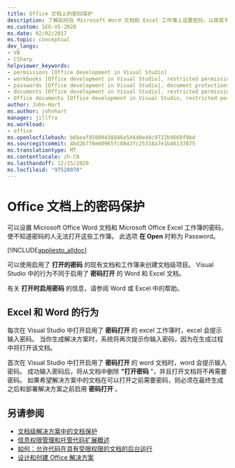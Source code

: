 ```yaml
---
title: Office 文档上的密码保护
description: 了解如何在 Microsoft Word 文档和 Excel 工作簿上设置密码，以使其不会被未经授权的用户打开。
ms.custom: SEO-VS-2020
ms.date: 02/02/2017
ms.topic: conceptual
dev_langs:
- VB
- CSharp
helpviewer_keywords:
- permissions [Office development in Visual Studio]
- workbooks [Office development in Visual Studio], restricted permissions
- passwords [Office development in Visual Studio], document protections
- documents [Office development in Visual Studio], restricted permissions
- Office documents [Office development in Visual Studio, restricted permissions
author: John-Hart
ms.author: johnhart
manager: jillfra
ms.workload:
- office
ms.openlocfilehash: b6beaf85000438846e5d440e48c9722b9660f9bd
ms.sourcegitcommit: 4bd2b770e60965fc0843fc25318a7e1b46137875
ms.translationtype: MT
ms.contentlocale: zh-CN
ms.lasthandoff: 12/15/2020
ms.locfileid: "97528070"
---
```

# <a name="password-protection-on-office-documents"></a>Office 文档上的密码保护
  可以设置 Microsoft Office Word 文档和 Microsoft Office Excel 工作簿的密码，使不知道密码的人无法打开这些工作簿。 此选项 **在 Open** 时称为 Password。

 [!INCLUDE[appliesto_alldoc](../vsto/includes/appliesto-alldoc-md.md)]

 可以使用启用了 **打开的密码** 的现有文档和工作簿来创建文档级项目。 Visual Studio 中的行为不同于启用了 **密码打开** 的 Word 和 Excel 文档。

 有关 **打开时启用密码** 的信息，请参阅 Word 或 Excel 中的帮助。

## <a name="behavior-of-excel-and-word"></a>Excel 和 Word 的行为
 每次在 Visual Studio 中打开启用了 **密码打开** 的 excel 工作簿时，excel 会提示输入密码。 当你生成解决方案时，系统将再次提示你输入密码，因为在生成过程中将打开该文档。

 首次在 Visual Studio 中打开启用了 **密码打开** 的 word 文档时，word 会提示输入密码。 成功输入密码后，将从文档中删除 **"打开密码** "，并且打开文档将不再需要密码。 如果希望解决方案中的文档在可以打开之前需要密码，则必须在最终生成之后和部署解决方案之前启用 **密码打开** 。

## <a name="see-also"></a>另请参阅
- [文档级解决方案中的文档保护](../vsto/document-protection-in-document-level-solutions.md)
- [信息权限管理和托管代码扩展概述](../vsto/information-rights-management-and-managed-code-extensions-overview.md)
- [如何：允许代码在具有受限权限的文档的后台运行](../vsto/how-to-permit-code-to-run-behind-documents-with-restricted-permissions.md)
- [设计和创建 Office 解决方案](../vsto/designing-and-creating-office-solutions.md)
